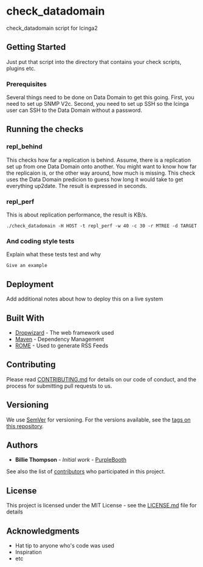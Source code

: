 # check_datadomain
check_datadomain script for Icinga2

## Getting Started

Just put that script into the directory that contains your check scripts, plugins etc.

### Prerequisites

Several things need to be done on Data Domain to get this going. First, you need to set up SNMP V2c. Second, you need to set up SSH so the Icinga user can SSH to the Data Domain without a password.

## Running the checks

### repl_behind

This checks how far a replication is behind. Assume, there is a replication set up from one Data Domain onto another. You might want to know how far the replicaion is, or the other way around, how much is missing. This check uses the Data Domain predicion to guess how long it would take to get everything up2date. The result is expressed in seconds.

### repl_perf

This is about replication performance, the result is KB/s.

```
./check_datadomain -H HOST -t repl_perf -w 40 -c 30 -r MTREE -d TARGET

```


### And coding style tests

Explain what these tests test and why

```
Give an example
```

## Deployment

Add additional notes about how to deploy this on a live system

## Built With

* [Dropwizard](http://www.dropwizard.io/1.0.2/docs/) - The web framework used
* [Maven](https://maven.apache.org/) - Dependency Management
* [ROME](https://rometools.github.io/rome/) - Used to generate RSS Feeds

## Contributing

Please read [CONTRIBUTING.md](https://gist.github.com/PurpleBooth/b24679402957c63ec426) for details on our code of conduct, and the process for submitting pull requests to us.

## Versioning

We use [SemVer](http://semver.org/) for versioning. For the versions available, see the [tags on this repository](https://github.com/your/project/tags). 

## Authors

* **Billie Thompson** - *Initial work* - [PurpleBooth](https://github.com/PurpleBooth)

See also the list of [contributors](https://github.com/your/project/contributors) who participated in this project.

## License

This project is licensed under the MIT License - see the [LICENSE.md](LICENSE.md) file for details

## Acknowledgments

* Hat tip to anyone who's code was used
* Inspiration
* etc
